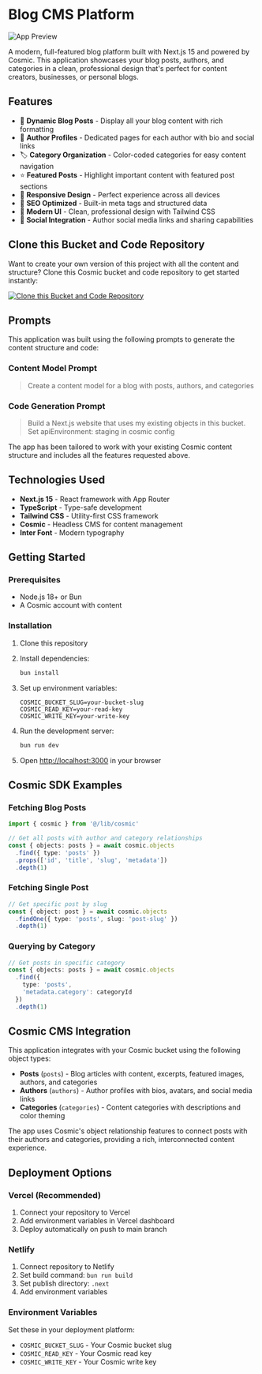 # Blog CMS Platform

![App Preview](https://imgix.cosmicjs.com/9bdb2d40-6a91-11f0-a051-23c10f41277a-photo-1677442136019-21780ecad995-1753583405258.jpg?w=1200&h=300&fit=crop&auto=format,compress)

A modern, full-featured blog platform built with Next.js 15 and powered by Cosmic. This application showcases your blog posts, authors, and categories in a clean, professional design that's perfect for content creators, businesses, or personal blogs.

## Features

- 📝 **Dynamic Blog Posts** - Display all your blog content with rich formatting
- 👥 **Author Profiles** - Dedicated pages for each author with bio and social links
- 🏷️ **Category Organization** - Color-coded categories for easy content navigation
- ⭐ **Featured Posts** - Highlight important content with featured post sections
- 📱 **Responsive Design** - Perfect experience across all devices
- 🚀 **SEO Optimized** - Built-in meta tags and structured data
- 🎨 **Modern UI** - Clean, professional design with Tailwind CSS
- 🔗 **Social Integration** - Author social media links and sharing capabilities

## Clone this Bucket and Code Repository

Want to create your own version of this project with all the content and structure? Clone this Cosmic bucket and code repository to get started instantly:

[![Clone this Bucket and Code Repository](https://img.shields.io/badge/Clone%20this%20Bucket-29abe2?style=for-the-badge&logo=cosmic&logoColor=white)](http://localhost:3040/projects/new?clone_bucket=68858e9bee2d058c7a57c0ab&clone_repository=68859048ee2d058c7a57c0c5)

## Prompts

This application was built using the following prompts to generate the content structure and code:

### Content Model Prompt

> Create a content model for a blog with posts, authors, and categories

### Code Generation Prompt

> Build a Next.js website that uses my existing objects in this bucket. Set apiEnvironment: staging in cosmic config

The app has been tailored to work with your existing Cosmic content structure and includes all the features requested above.

## Technologies Used

- **Next.js 15** - React framework with App Router
- **TypeScript** - Type-safe development
- **Tailwind CSS** - Utility-first CSS framework
- **Cosmic** - Headless CMS for content management
- **Inter Font** - Modern typography

## Getting Started

### Prerequisites

- Node.js 18+ or Bun
- A Cosmic account with content

### Installation

1. Clone this repository
2. Install dependencies:
   ```bash
   bun install
   ```

3. Set up environment variables:
   ```env
   COSMIC_BUCKET_SLUG=your-bucket-slug
   COSMIC_READ_KEY=your-read-key
   COSMIC_WRITE_KEY=your-write-key
   ```

4. Run the development server:
   ```bash
   bun run dev
   ```

5. Open [http://localhost:3000](http://localhost:3000) in your browser

## Cosmic SDK Examples

### Fetching Blog Posts
```typescript
import { cosmic } from '@/lib/cosmic'

// Get all posts with author and category relationships
const { objects: posts } = await cosmic.objects
  .find({ type: 'posts' })
  .props(['id', 'title', 'slug', 'metadata'])
  .depth(1)
```

### Fetching Single Post
```typescript
// Get specific post by slug
const { object: post } = await cosmic.objects
  .findOne({ type: 'posts', slug: 'post-slug' })
  .depth(1)
```

### Querying by Category
```typescript
// Get posts in specific category
const { objects: posts } = await cosmic.objects
  .find({ 
    type: 'posts',
    'metadata.category': categoryId 
  })
  .depth(1)
```

## Cosmic CMS Integration

This application integrates with your Cosmic bucket using the following object types:

- **Posts** (`posts`) - Blog articles with content, excerpts, featured images, authors, and categories
- **Authors** (`authors`) - Author profiles with bios, avatars, and social media links  
- **Categories** (`categories`) - Content categories with descriptions and color theming

The app uses Cosmic's object relationship features to connect posts with their authors and categories, providing a rich, interconnected content experience.

## Deployment Options

### Vercel (Recommended)

1. Connect your repository to Vercel
2. Add environment variables in Vercel dashboard
3. Deploy automatically on push to main branch

### Netlify

1. Connect repository to Netlify
2. Set build command: `bun run build`
3. Set publish directory: `.next`
4. Add environment variables

### Environment Variables

Set these in your deployment platform:
- `COSMIC_BUCKET_SLUG` - Your Cosmic bucket slug
- `COSMIC_READ_KEY` - Your Cosmic read key  
- `COSMIC_WRITE_KEY` - Your Cosmic write key

<!-- README_END -->